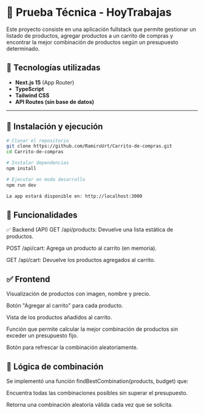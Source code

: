 # 🛒 Prueba Técnica - HoyTrabajas

Este proyecto consiste en una aplicación fullstack que permite gestionar un listado de productos, agregar productos a un carrito de compras y encontrar la mejor combinación de productos según un presupuesto determinado.

## 📌 Tecnologías utilizadas

- **Next.js 15** (App Router)
- **TypeScript**
- **Tailwind CSS**
- **API Routes (sin base de datos)**

---

## 🚀 Instalación y ejecución

```bash
# Clonar el repositorio
git clone https://github.com/RamiroUrt/Carrito-de-compras.git
cd Carrito-de-compras

# Instalar dependencias
npm install

# Ejecutar en modo desarrollo
npm run dev

La app estará disponible en: http://localhost:3000

```
## 🧩 Funcionalidades
✅ Backend (API)
GET /api/products: Devuelve una lista estática de productos.

POST /api/cart: Agrega un producto al carrito (en memoria).

GET /api/cart: Devuelve los productos agregados al carrito.

## ✅ Frontend
Visualización de productos con imagen, nombre y precio.

Botón "Agregar al carrito" para cada producto.

Vista de los productos añadidos al carrito.

Función que permite calcular la mejor combinación de productos sin exceder un presupuesto fijo.

Botón para refrescar la combinación aleatoriamente.

## 🧠 Lógica de combinación
Se implementó una función findBestCombination(products, budget) que:

Encuentra todas las combinaciones posibles sin superar el presupuesto.

Retorna una combinación aleatoria válida cada vez que se solicita.
